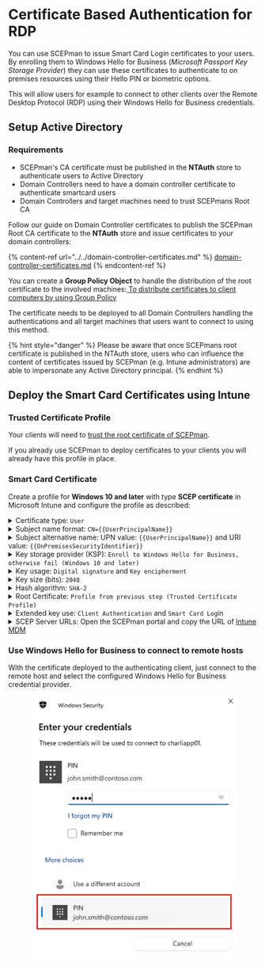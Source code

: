 # Certificate Based Authentication for RDP

You can use SCEPman to issue Smart Card Login certificates to your users. By enrolling them to Windows Hello for Business (_Microsoft Passport Key Storage Provider_) they can use these certificates to authenticate to on premises resources using their Hello PIN or biometric options.

This will allow users for example to connect to other clients over the Remote Desktop Protocol (RDP) using their Windows Hello for Business credentials.



## Setup Active Directory

### Requirements

* SCEPman's CA certificate must be published in the **NTAuth** store to authenticate users to Active Directory
* Domain Controllers need to have a domain controller certificate to authenticate smartcard users
* Domain Controllers and target machines need to trust SCEPmans Root CA



Follow our guide on Domain Controller certificates to publish the SCEPman Root CA certificate to the **NTAuth** store and issue certificates to your domain controllers:

{% content-ref url="../../domain-controller-certificates.md" %}
[domain-controller-certificates.md](../../domain-controller-certificates.md)
{% endcontent-ref %}



You can create a **Group Policy Object** to handle the distribution of the root certificate to the involved machines:[ To distribute certificates to client computers by using Group Policy](https://learn.microsoft.com/en-us/windows-server/identity/ad-fs/deployment/distribute-certificates-to-client-computers-by-using-group-policy#to-distribute-certificates-to-client-computers-by-using-group-policy)

The certificate needs to be deployed to all Domain Controllers handling the authentications and all target machines that users want to connect to using this method.

{% hint style="danger" %}
Please be aware that once SCEPmans root certificate is published in the NTAuth store, users who can influence the content of certificates issued by SCEPman (e.g. Intune administrators) are able to impersonate any Active Directory principal.
{% endhint %}



## Deploy the Smart Card Certificates using Intune

### Trusted Certificate Profile

Your clients will need to [trust the root certificate of SCEPman](https://docs.scepman.com/certificate-deployment/microsoft-intune/windows-10#root-certificate).

If you already use SCEPman to deploy certificates to your clients you will already have this profile in place.

### Smart Card Certificate

Create a profile for **Windows 10 and later** with type **SCEP certificate** in Microsoft Intune and configure the profile as described:

<details>

<summary>Certificate type: <code>User</code></summary>



</details>

<details>

<summary>Subject name format: <code>CN={{UserPrincipalName}}</code></summary>

If the targeted users UPN suffix in Entra ID happens to be different to the one used in Active Directory you should use `CN={{OnPrem_Distinguished_Name}}`

</details>

<details>

<summary>Subject alternative name: UPN value: <code>{{UserPrincipalName}}</code> and URI value: <code>{{OnPremisesSecurityIdentifier}}</code></summary>

The URI with the SID is necessary to have a [Strong Certificate Mapping](../../../scepman-configuration/application-settings/certificates.md#appconfig-addsidextension) in AD. Alternatively, you can configure SCEPman to [add a extension with the SID](../../../scepman-configuration/application-settings/scep-endpoints/intune-validation.md#appconfig-intunevalidation-waitforsuccessnotificationresponse) to user certificates and not configure the URI.

</details>

<details>

<summary>Key storage provider (KSP): <code>Enroll to Windows Hello for Business, otherwise fail (Windows 10 and later)</code></summary>



</details>

<details>

<summary>Key usage: <code>Digital signature</code> and <code>Key encipherment</code></summary>



</details>

<details>

<summary>Key size (bits): <code>2048</code></summary>



</details>

<details>

<summary>Hash algorithm: <code>SHA-2</code></summary>



</details>

<details>

<summary>Root Certificate: <code>Profile from previous step (Trusted Certificate Profile)</code></summary>



</details>

<details>

<summary>Extended key use: <code>Client Authentication</code> and <code>Smart Card Log</code>in</summary>

`Client Authentication, 1.3.6.1.5.5.7.3.2`

`Smart Card Logon, 1.3.6.1.4.1.311.20.2.2`

</details>

<details>

<summary>SCEP Server URLs: Open the SCEPman portal and copy the URL of <a href="certificate-based-authentication-for-rdp.md#device-certificates">Intune MDM</a></summary>



</details>



### Use Windows Hello for Business to connect to remote hosts

With the certificate deployed to the authenticating client, just connect to the remote host and select the configured Windows Hello for Business credential provider.&#x20;

<figure><img src="../../../.gitbook/assets/image (43).png" alt=""><figcaption></figcaption></figure>
